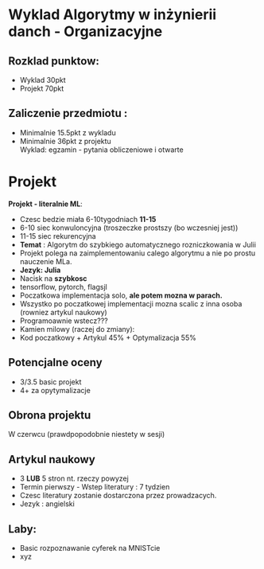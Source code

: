 # Wyklad Algorytmy w inżynierii danch - Organizacyjne
## Rozklad punktow:
- Wyklad    30pkt
- Projekt   70pkt

## Zaliczenie przedmiotu : 
- Minimalnie 15.5pkt    z wykladu
- Minimalnie 36pkt      z projektu \
Wyklad: egzamin - pytania obliczeniowe i otwarte


# Projekt
**Projekt - literalnie ML**:
- Czesc bedzie miała 6-10tygodniach **11-15**
- 6-10  siec konwuloncyjna (troszeczke prostszy (bo wczesniej jest))
- 11-15 siec rekurencyjna
- **Temat** : Algorytm do szybkiego automatycznego rozniczkowania w Julii
- Projekt polega na zaimplementowaniu calego algorytmu a nie po prostu nauczenie MLa.
- **Jezyk: Julia**
- Nacisk na **szybkosc**
- tensorflow, pytorch, flagsjl
- Poczatkowa implementacja solo, **ale potem mozna w parach.**
- Wszystko po poczatkowej implementacji mozna scalic z inna osoba (rowniez artykul naukowy)
- Programoawnie wstecz??? 
- Kamien milowy (raczej do zmiany):
- Kod poczatkowy + Artykul 45% + Optymalizacja 55%

## Potencjalne oceny
- 3/3.5 basic projekt
- 4+ za opytymalizacje

## Obrona projektu
W czerwcu (prawdpopodobnie niestety w sesji)

## Artykul naukowy  
- 3 **LUB** 5 stron nt. rzeczy powyzej
- Termin pierwszy - Wstep literatury : 7 tydzien
- Czesc literatury zostanie dostarczona przez prowadzacych.
- Jezyk : angielski

## Laby:
- Basic rozpoznawanie cyferek na MNISTcie
- xyz